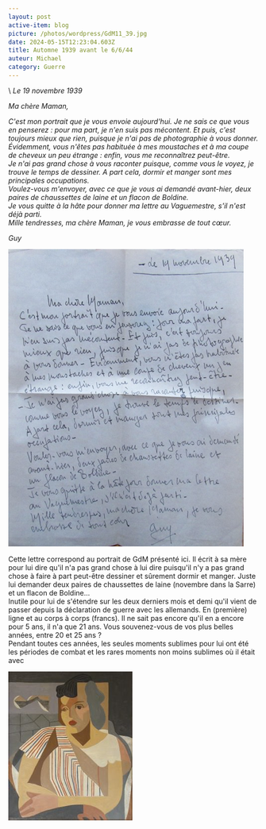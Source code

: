 ```yaml
---
layout: post
active-item: blog
picture: /photos/wordpress/GdM11_39.jpg
date: 2024-05-15T12:23:04.603Z
title: Automne 1939 avant le 6/6/44
auteur: Michael
category: Guerre
---
```

\    *Le 19 novembre 1939*

*Ma chère Maman,*

*C'est mon portrait que je vous envoie aujourd'hui. Je ne sais ce que vous en penserez : pour ma part, je n'en suis pas mécontent. Et puis, c'est toujours mieux que rien, puisque je n'ai pas de photographie à vous donner. Évidemment, vous n'êtes pas habituée à mes moustaches et à ma coupe de cheveux un peu étrange : enfin, vous me reconnaîtrez peut-être.*\
*Je n'ai pas grand chose à vous raconter puisque, comme vous le voyez, je trouve le temps de dessiner. A part cela, dormir et manger sont mes principales occupations.*\
*Voulez-vous m'envoyer, avec ce que je vous ai demandé avant-hier, deux paires de chaussettes de laine et un flacon de Boldine.*\
*Je vous quitte à la hâte pour donner ma lettre au Vaguemestre, s'il n'est déjà parti.*\
*Mille tendresses, ma chère Maman, je vous embrasse de tout cœur.*

*Guy*

![](/photos/wordpress/lettre-portrait-39.jpg)

Cette lettre correspond au portrait de GdM présenté ici. Il écrit à sa mère pour lui dire qu'il n'a pas grand chose à lui dire puisqu'il n'y a pas grand chose à faire à part peut-être dessiner et sûrement dormir et manger. Juste lui demander deux paires de chaussettes de laine (novembre dans la Sarre) et un flacon de Boldine...\
Inutile pour lui de s'étendre sur les deux derniers mois et demi qu'il vient de passer depuis la déclaration de guerre avec les allemands. En (première) ligne et au corps à corps (francs). Il ne sait pas encore qu'il en a encore pour 5 ans, il n'a que 21 ans. Vous souvenez-vous de vos plus belles années, entre 20 et 25 ans ?\
Pendant toutes ces années, les seules moments sublimes pour lui ont été les périodes de combat et les rares moments non moins sublimes où il était avec

![](/photos/wordpress/APO_1948-250x300.jpg "Adelaide Piper Oates, Comtesse de Montlaur, 1920-2011")